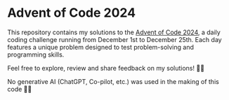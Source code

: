 # Advent of Code 2024

This repository contains my solutions to the [Advent of Code 2024](https://adventofcode.com/2024), a daily coding challenge running from December 1st to December 25th. Each day features a unique problem designed to test problem-solving and programming skills.

Feel free to explore, review and share feedback on my solutions! 🎄✨

No generative AI (ChatGPT, Co-pilot, etc.) was used in the making of this code 🤖🚫
